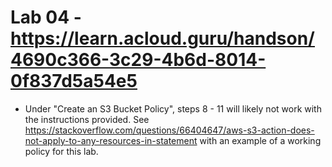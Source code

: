 # Lab 04 - https://learn.acloud.guru/handson/4690c366-3c29-4b6d-8014-0f837d5a54e5

* Under "Create an S3 Bucket Policy", steps 8 - 11 will likely not work with the instructions provided. See https://stackoverflow.com/questions/66404647/aws-s3-action-does-not-apply-to-any-resources-in-statement with an example of a working policy for this lab.
